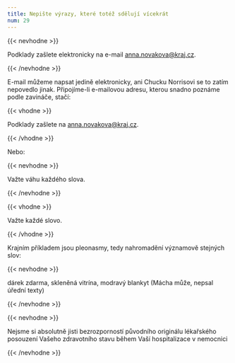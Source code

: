 ```yaml
---
title: Nepište výrazy, které totéž sdělují vícekrát
num: 29
---
```

{{< nevhodne >}}

Podklady zašlete elektronicky na e-mail anna.novakova@kraj.cz.

{{< /nevhodne >}}

E-mail můžeme napsat jedině elektronicky, ani Chucku Norrisovi se to zatím nepovedlo jinak. Připojíme-li e-mailovou adresu, kterou snadno poznáme podle zavináče, stačí:

{{< vhodne >}}

Podklady zašlete na anna.novakova@kraj.cz.

{{< /vhodne >}}

Nebo:

{{< nevhodne >}}

Važte váhu každého slova.

{{< /nevhodne >}}

{{< vhodne >}}

Važte každé slovo.

{{< /vhodne >}}

Krajním příkladem jsou pleonasmy, tedy nahromadění významově stejných slov:

{{< nevhodne >}}

dárek zdarma, skleněná vitrína, modravý blankyt (Mácha může, nepsal úřední texty)

{{< /nevhodne >}}

{{< nevhodne >}}

Nejsme si absolutně jisti bezrozporností původního originálu lékařského posouzení Vašeho zdravotního stavu během Vaší hospitalizace v nemocnici

{{< /nevhodne >}}